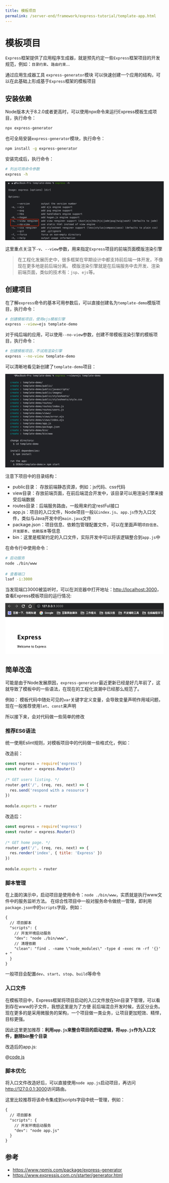```yaml
---
title: 模板项目
permalink: /server-end/framework/express-tutorial/template-app.html
---
```


# 模板项目

`Express`框架提供了应用程序生成器，就是预先约定一些`Express`框架项目的开发规范，例如：`目录约束`、`路由约束`...

通过应用生成器工具 `express-generator`模块 可以快速创建一个应用的结构，可以在此基础上形成基于`Express`框架的模板项目

## 安装依赖

Node版本大于8.2.0或者更高时，可以使用npx命令来运行Express模板生成项目，执行命令：

```bash
npx express-generator
```

也可全局安装`express-generator`模块，执行命令：

```bash
npm install -g express-generator
```

安装完成后，执行命令：

```bash
# 列出可用命令参数
express -h
```

![可用命令参数](../images/express-cmd.png)

这里重点关注下`-v`、`--view`参数，用来指定`Express`项目的前端页面模版渲染引擎

> 在工程化发展历史中，很多框架在早期设计中都支持前后端一体开发，不像现在更多地是前后端分离。
> 模版渲染引擎就是在后端服务中去开发、渲染前端页面，类似的技术有：`jsp`、`ejs`等。

## 创建项目

在了解`express`命令的基本可用参数后，可以直接创建名为`template-demo`模版项目，执行命令：

```bash
# 创建模板项目，使用ejs模板引擎
express --view=ejs template-demo
```

对于纯后端的应用，可以使用`--no-view`参数，创建不带模板渲染引擎的模板项目，执行命令：

```bash
# 创建模板项目，不试用渲染引擎
express --no-view template-demo
```

可以清晰地看见新创建了`template-demo`项目：

![](../images/express-create.png)

注意下项目中的目录结构：

- public目录： 存放前端静态资源，例如：js代码、css代码
- view目录：存放前端页面，在前后端混合开发中，该目录可以用渲染引擎来接受后端数据
- routes目录：后端服务路由，一般用来约定restFul接口
- app.js：项目的入口文件，Node项目一般以`index.js`、`app.js`作为入口文件，类似与Java开发中的`main.java`文件
- package.json：项目信息、依赖包管理配置文件，可以在里面声明`项目信息`、`开发脚本`、`依赖版本`等信息
- bin：这里是框架约定的入口文件，实际开发中可以将该逻辑整合到`app.js`中

在命令行中使用命令：

```bash
# 启动服务
node ./bin/www

# 查看端口
lsof -i:3000
```

当发现端口3000被监听时，可以在浏览器中打开地址：<http://localhost:3000>，查看Express模板项目的运行情况:

![](../images/express-running.png)

## 简单改造

可能是由于Node发展原因，`express-generator`最近更新已经是好几年前了，这就导致了模板中的一些语法，在现在的工程化浪潮中已经那么规范了。

例如： 模板代码中随处可见的`var`关键字定义变量，会导致变量声明作用域问题，现在一般推荐使用`let`、`const`来声明

所以接下来，会对代码做一些简单的修改

### 推荐ES6语法

统一使用Eslint规则，对模板项目中的代码做一些格式化，例如：

改造前：

```js
const express = require('express')
const router = express.Router()

/* GET users listing. */
router.get('/', (req, res, next) => {
  res.send('respond with a resource')
})

module.exports = router
```

改造后：

```js
const express = require('express')
const router = express.Router()

/* GET home page. */
router.get('/', (req, res, next) => {
  res.render('index', { title: 'Express' })
})

module.exports = router
```

### 脚本管理

在上面的演示中，启动项目是使用命令：`node ./bin/www`，实质就是执行www文件中的服务监听方法。
在综合性项目中一般对服务命令做统一管理，即利用`package.json`中的`scripts`字段，例如：

```json5
{
  // 项目脚本
  "scripts": {
    // 开发环境启动服务
    "dev": "node ./bin/www",
    // 清理依赖
    "clean": "find . -name \"node_modules\" -type d -exec rm -rf '{}' + "
  }
}
```

一般项目会配置`dev`、`start`、`stop`、`build`等命令

### 入口文件

在模板项目中，Express框架将项目启动的入口文件放在bin目录下管理，可以看到存在www的子文件，我想这里是为了方便
前后端混合开发时候，去区分业务。现在更多的是采用微服务的架构，一个项目做一类业务，让项目更加短效、精悍，目标更强。

因此这里更加推荐：**利用`app.js`来整合项目的启动逻辑，将`app.js`作为入口文件，删除bin整个目录**

改造后的app.js:

@[code js](@code/express/apps/template-demo/app.js)

### 脚本优化

将入口文件改造好后，可以直接使用`node app.js`启动项目，再访问<http://127.0.0.1:3000>访问路由。

这里比较推荐将该命令集成到scripts字段中统一管理，例如：

```json5
{
  // 项目脚本
  "scripts": {
    // 开发环境启动服务
    "dev": "node app.js"
  }
}
```

## 参考

- <https://www.npmjs.com/package/express-generator>
- <https://www.expressjs.com.cn/starter/generator.html>
